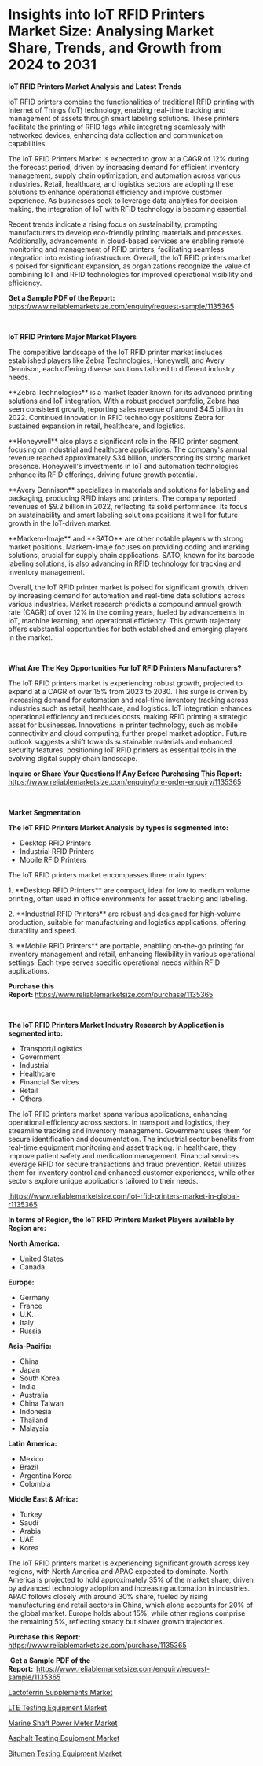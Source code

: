 <p><h1>Insights into IoT RFID Printers Market Size: Analysing Market Share, Trends, and Growth from 2024 to 2031</h1></p><p><strong>IoT RFID Printers Market Analysis and Latest Trends</strong></p>
<p><p>IoT RFID printers combine the functionalities of traditional RFID printing with Internet of Things (IoT) technology, enabling real-time tracking and management of assets through smart labeling solutions. These printers facilitate the printing of RFID tags while integrating seamlessly with networked devices, enhancing data collection and communication capabilities.</p><p>The IoT RFID Printers Market is expected to grow at a CAGR of 12% during the forecast period, driven by increasing demand for efficient inventory management, supply chain optimization, and automation across various industries. Retail, healthcare, and logistics sectors are adopting these solutions to enhance operational efficiency and improve customer experience. As businesses seek to leverage data analytics for decision-making, the integration of IoT with RFID technology is becoming essential.</p><p>Recent trends indicate a rising focus on sustainability, prompting manufacturers to develop eco-friendly printing materials and processes. Additionally, advancements in cloud-based services are enabling remote monitoring and management of RFID printers, facilitating seamless integration into existing infrastructure. Overall, the IoT RFID printers market is poised for significant expansion, as organizations recognize the value of combining IoT and RFID technologies for improved operational visibility and efficiency.</p></p>
<p><strong>Get a Sample PDF of the Report:&nbsp;</strong> <a href="https://www.reliablemarketsize.com/enquiry/request-sample/1135365?utm_campaign=1766&utm_medium=2&utm_source=Github&utm_content=ia&utm_term=20122024&utm_id=iot-rfid-printers">https://www.reliablemarketsize.com/enquiry/request-sample/1135365</a></p>
<p>&nbsp;</p>
<p><strong>IoT RFID Printers Major Market Players</strong></p>
<p><p>The competitive landscape of the IoT RFID printer market includes established players like Zebra Technologies, Honeywell, and Avery Dennison, each offering diverse solutions tailored to different industry needs. </p><p>**Zebra Technologies** is a market leader known for its advanced printing solutions and IoT integration. With a robust product portfolio, Zebra has seen consistent growth, reporting sales revenue of around $4.5 billion in 2022. Continued innovation in RFID technology positions Zebra for sustained expansion in retail, healthcare, and logistics.</p><p>**Honeywell** also plays a significant role in the RFID printer segment, focusing on industrial and healthcare applications. The company's annual revenue reached approximately $34 billion, underscoring its strong market presence. Honeywell's investments in IoT and automation technologies enhance its RFID offerings, driving future growth potential.</p><p>**Avery Dennison** specializes in materials and solutions for labeling and packaging, producing RFID inlays and printers. The company reported revenues of $9.2 billion in 2022, reflecting its solid performance. Its focus on sustainability and smart labeling solutions positions it well for future growth in the IoT-driven market.</p><p>**Markem-Imaje** and **SATO** are other notable players with strong market positions. Markem-Imaje focuses on providing coding and marking solutions, crucial for supply chain applications. SATO, known for its barcode labeling solutions, is also advancing in RFID technology for tracking and inventory management.</p><p>Overall, the IoT RFID printer market is poised for significant growth, driven by increasing demand for automation and real-time data solutions across various industries. Market research predicts a compound annual growth rate (CAGR) of over 12% in the coming years, fueled by advancements in IoT, machine learning, and operational efficiency. This growth trajectory offers substantial opportunities for both established and emerging players in the market.</p></p>
<p>&nbsp;</p>
<p><strong>What Are The Key Opportunities For IoT RFID Printers Manufacturers?</strong></p>
<p><p>The IoT RFID printers market is experiencing robust growth, projected to expand at a CAGR of over 15% from 2023 to 2030. This surge is driven by increasing demand for automation and real-time inventory tracking across industries such as retail, healthcare, and logistics. IoT integration enhances operational efficiency and reduces costs, making RFID printing a strategic asset for businesses. Innovations in printer technology, such as mobile connectivity and cloud computing, further propel market adoption. Future outlook suggests a shift towards sustainable materials and enhanced security features, positioning IoT RFID printers as essential tools in the evolving digital supply chain landscape.</p></p>
<p><strong>Inquire or Share Your Questions If Any Before Purchasing This Report:</strong> <a href="https://www.reliablemarketsize.com/enquiry/pre-order-enquiry/1135365?utm_campaign=1766&utm_medium=2&utm_source=Github&utm_content=ia&utm_term=20122024&utm_id=iot-rfid-printers">https://www.reliablemarketsize.com/enquiry/pre-order-enquiry/1135365</a></p>
<p>&nbsp;</p>
<p><strong>Market Segmentation</strong></p>
<p><strong>The IoT RFID Printers Market Analysis by types is segmented into:</strong></p>
<p><ul><li>Desktop RFID Printers</li><li>Industrial RFID Printers</li><li>Mobile RFID Printers</li></ul></p>
<p><p>The IoT RFID printers market encompasses three main types: </p><p>1. **Desktop RFID Printers** are compact, ideal for low to medium volume printing, often used in office environments for asset tracking and labeling. </p><p>   </p><p>2. **Industrial RFID Printers** are robust and designed for high-volume production, suitable for manufacturing and logistics applications, offering durability and speed. </p><p>3. **Mobile RFID Printers** are portable, enabling on-the-go printing for inventory management and retail, enhancing flexibility in various operational settings. Each type serves specific operational needs within RFID applications.</p></p>
<p><strong>Purchase this Report:&nbsp;</strong><a href="https://www.reliablemarketsize.com/purchase/1135365?utm_campaign=1766&utm_medium=2&utm_source=Github&utm_content=ia&utm_term=20122024&utm_id=iot-rfid-printers">https://www.reliablemarketsize.com/purchase/1135365</a></p>
<p>&nbsp;</p>
<p><strong>The IoT RFID Printers Market Industry Research by Application is segmented into:</strong></p>
<p><ul><li>Transport/Logistics</li><li>Government</li><li>Industrial</li><li>Healthcare</li><li>Financial Services</li><li>Retail</li><li>Others</li></ul></p>
<p><p>The IoT RFID printers market spans various applications, enhancing operational efficiency across sectors. In transport and logistics, they streamline tracking and inventory management. Government uses them for secure identification and documentation. The industrial sector benefits from real-time equipment monitoring and asset tracking. In healthcare, they improve patient safety and medication management. Financial services leverage RFID for secure transactions and fraud prevention. Retail utilizes them for inventory control and enhanced customer experiences, while other sectors explore unique applications tailored to their needs.</p></p>
<p><a href="https://www.reliablemarketsize.com/iot-rfid-printers-market-in-global-r1135365?utm_campaign=1766&utm_medium=2&utm_source=Github&utm_content=ia&utm_term=20122024&utm_id=iot-rfid-printers">&nbsp;https://www.reliablemarketsize.com/iot-rfid-printers-market-in-global-r1135365</a></p>
<p><strong>In terms of Region, the IoT RFID Printers Market Players available by Region are:</strong></p>
<p>
    <p> <strong> North America: </strong>
        <ul>
            <li>United States</li>
            <li>Canada</li>
        </ul>
        </p> 
    <p> <strong> Europe: </strong>
        <ul>
            <li>Germany</li>
            <li>France</li>
            <li>U.K.</li>
            <li>Italy</li>
            <li>Russia</li>
        </ul>
        </p> 
    <p> <strong> Asia-Pacific: </strong>
        <ul>
            <li>China</li>
            <li>Japan</li>
            <li>South Korea</li>
            <li>India</li>
            <li>Australia</li>
            <li>China Taiwan</li>
            <li>Indonesia</li>
            <li>Thailand</li>
            <li>Malaysia</li>
        </ul>
        </p> 
    <p> <strong> Latin America: </strong>
        <ul>
            <li>Mexico</li>
            <li>Brazil</li>
            <li>Argentina Korea</li>
            <li>Colombia</li>
        </ul>
        </p> 
    <p> <strong> Middle East & Africa: </strong>
        <ul>
            <li>Turkey</li>
            <li>Saudi</li>
            <li>Arabia</li>
            <li>UAE</li>
            <li>Korea</li>
        </ul>
    </p>
    </p>
<p><p>The IoT RFID printers market is experiencing significant growth across key regions, with North America and APAC expected to dominate. North America is projected to hold approximately 35% of the market share, driven by advanced technology adoption and increasing automation in industries. APAC follows closely with around 30% share, fueled by rising manufacturing and retail sectors in China, which alone accounts for 20% of the global market. Europe holds about 15%, while other regions comprise the remaining 5%, reflecting steady but slower growth trajectories.</p></p>
<p><strong>Purchase this Report: </strong><a href="https://www.reliablemarketsize.com/purchase/1135365?utm_campaign=1766&utm_medium=2&utm_source=Github&utm_content=ia&utm_term=20122024&utm_id=iot-rfid-printers">https://www.reliablemarketsize.com/purchase/1135365</a></p>
<p>&nbsp;<strong>Get a Sample PDF of the Report:&nbsp;&nbsp;</strong><a href="https://www.reliablemarketsize.com/enquiry/request-sample/1135365?utm_campaign=1766&utm_medium=2&utm_source=Github&utm_content=ia&utm_term=20122024&utm_id=iot-rfid-printers">https://www.reliablemarketsize.com/enquiry/request-sample/1135365</a></p>
<p><strong></strong></p>
<p><p><a href="https://www.linkedin.com/pulse/lactoferrin-supplements-market-analysis-forecast-123-cagr-638ae?utm_campaign=1766&utm_medium=2&utm_source=Github&utm_content=ia&utm_term=20122024&utm_id=iot-rfid-printers">Lactoferrin Supplements Market</a></p><p><a href="https://www.linkedin.com/pulse/lte-testing-equipment-market-outlook-complete-industry-ettce?utm_campaign=1766&utm_medium=2&utm_source=Github&utm_content=ia&utm_term=20122024&utm_id=iot-rfid-printers">LTE Testing Equipment Market</a></p><p><a href="https://www.linkedin.com/pulse/in-depth-analysis-marine-shaft-power-meter-market-projected-hqkie?utm_campaign=1766&utm_medium=2&utm_source=Github&utm_content=ia&utm_term=20122024&utm_id=iot-rfid-printers">Marine Shaft Power Meter Market</a></p><p><a href="https://www.linkedin.com/pulse/competitive-overview-asphalt-testing-equipment-market-growth-fyqce?utm_campaign=1766&utm_medium=2&utm_source=Github&utm_content=ia&utm_term=20122024&utm_id=iot-rfid-printers">Asphalt Testing Equipment Market</a></p><p><a href="https://www.linkedin.com/pulse/bitumen-testing-equipment-market-growth-forecast-52-cagr-from-2ve2e?utm_campaign=1766&utm_medium=2&utm_source=Github&utm_content=ia&utm_term=20122024&utm_id=iot-rfid-printers">Bitumen Testing Equipment Market</a></p></p>